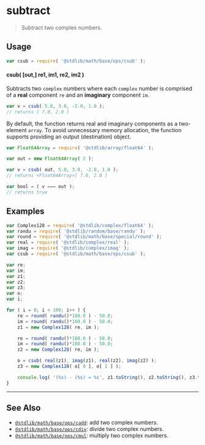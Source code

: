<!--

@license Apache-2.0

Copyright (c) 2018 The Stdlib Authors.

Licensed under the Apache License, Version 2.0 (the "License");
you may not use this file except in compliance with the License.
You may obtain a copy of the License at

   http://www.apache.org/licenses/LICENSE-2.0

Unless required by applicable law or agreed to in writing, software
distributed under the License is distributed on an "AS IS" BASIS,
WITHOUT WARRANTIES OR CONDITIONS OF ANY KIND, either express or implied.
See the License for the specific language governing permissions and
limitations under the License.

-->

# subtract

> Subtract two complex numbers.

<section class="intro">

</section>

<!-- /.intro -->

<section class="usage">

## Usage

```javascript
var csub = require( '@stdlib/math/base/ops/csub' );
```

#### csub( \[out,] re1, im1, re2, im2 )

Subtracts two `complex` numbers where each `complex` number is comprised of a **real** component `re` and an **imaginary** component `im`.

```javascript
var v = csub( 5.0, 3.0, -2.0, 1.0 );
// returns [ 7.0, 2.0 ]
```

By default, the function returns real and imaginary components as a two-element `array`. To avoid unnecessary memory allocation, the function supports providing an output (destination) object.

```javascript
var Float64Array = require( '@stdlib/array/float64' );

var out = new Float64Array( 2 );

var v = csub( out, 5.0, 3.0, -2.0, 1.0 );
// returns <Float64Array>[ 7.0, 2.0 ]

var bool = ( v === out );
// returns true
```

</section>

<!-- /.usage -->

<section class="examples">

## Examples

<!-- eslint no-undef: "error" -->

```javascript
var Complex128 = require( '@stdlib/complex/float64' );
var randu = require( '@stdlib/random/base/randu' );
var round = require( '@stdlib/math/base/special/round' );
var real = require( '@stdlib/complex/real' );
var imag = require( '@stdlib/complex/imag' );
var csub = require( '@stdlib/math/base/ops/csub' );

var re;
var im;
var z1;
var z2;
var z3;
var o;
var i;

for ( i = 0; i < 100; i++ ) {
    re = round( randu()*100.0 ) - 50.0;
    im = round( randu()*100.0 ) - 50.0;
    z1 = new Complex128( re, im );

    re = round( randu()*100.0 ) - 50.0;
    im = round( randu()*100.0 ) - 50.0;
    z2 = new Complex128( re, im );

    o = csub( real(z1), imag(z1), real(z2), imag(z2) );
    z3 = new Complex128( o[ 0 ], o[ 1 ] );

    console.log( '(%s) - (%s) = %s', z1.toString(), z2.toString(), z3.toString() );
}
```

</section>

<!-- /.examples -->

<!-- Section for related `stdlib` packages. Do not manually edit this section, as it is automatically populated. -->

<section class="related">

* * *

## See Also

-   [`@stdlib/math/base/ops/cadd`][@stdlib/math/base/ops/cadd]: add two complex numbers.
-   [`@stdlib/math/base/ops/cdiv`][@stdlib/math/base/ops/cdiv]: divide two complex numbers.
-   [`@stdlib/math/base/ops/cmul`][@stdlib/math/base/ops/cmul]: multiply two complex numbers.

</section>

<!-- /.related -->

<!-- Section for all links. Make sure to keep an empty line after the `section` element and another before the `/section` close. -->

<section class="links">

<!-- <related-links> -->

[@stdlib/math/base/ops/cadd]: https://github.com/stdlib-js/stdlib/tree/develop/lib/node_modules/%40stdlib/math/base/ops/cadd

[@stdlib/math/base/ops/cdiv]: https://github.com/stdlib-js/stdlib/tree/develop/lib/node_modules/%40stdlib/math/base/ops/cdiv

[@stdlib/math/base/ops/cmul]: https://github.com/stdlib-js/stdlib/tree/develop/lib/node_modules/%40stdlib/math/base/ops/cmul

<!-- </related-links> -->

</section>

<!-- /.links -->
